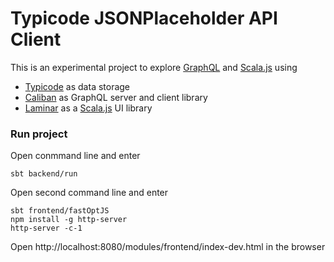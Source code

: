 # Typicode JSONPlaceholder API Client

This is an experimental project to explore [GraphQL](https://graphql.org/) and [Scala.js](https://www.scala-js.org/) using

- [Typicode](https://jsonplaceholder.typicode.com/) as data storage
- [Caliban](https://caliban.io/) as GraphQL server and client library
- [Laminar](https://laminar.dev/) as a [Scala.js](https://www.scala-js.org/) UI library

### Run project

Open conmmand line and enter
```console
sbt backend/run
```
Open second command line and enter
```console
sbt frontend/fastOptJS
npm install -g http-server
http-server -c-1
```
Open http://localhost:8080/modules/frontend/index-dev.html in the browser
